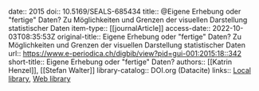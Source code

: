 date:: 2015
doi:: 10.5169/SEALS-685434
title:: @Eigene Erhebung oder "fertige" Daten? Zu Möglichkeiten und Grenzen der visuellen Darstellung statistischer Daten
item-type:: [[journalArticle]]
access-date:: 2022-10-03T08:35:53Z
original-title:: Eigene Erhebung oder "fertige" Daten? Zu Möglichkeiten und Grenzen der visuellen Darstellung statistischer Daten
url:: https://www.e-periodica.ch/digbib/view?pid=gui-001:2015:18::342
short-title:: Eigene Erhebung oder "fertige" Daten?
authors:: [[Katrin Henzel]], [[Stefan Walter]]
library-catalog:: DOI.org (Datacite)
links:: [Local library](zotero://select/groups/2386895/items/GWYXXWD6), [Web library](https://www.zotero.org/groups/2386895/items/GWYXXWD6)
